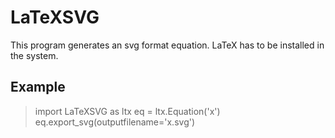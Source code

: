 # LaTeXSVG

This program generates an svg format equation.
LaTeX has to be installed in the system.

## Example
> import LaTeXSVG as ltx
> eq = ltx.Equation('x')
> eq.export_svg(outputfilename='x.svg')
